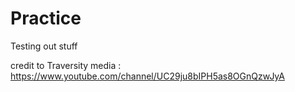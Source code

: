 # Practice
Testing out stuff

credit to Traversity media : https://www.youtube.com/channel/UC29ju8bIPH5as8OGnQzwJyA 

